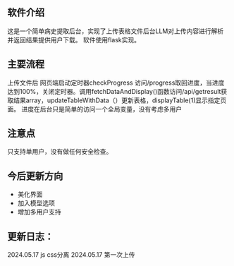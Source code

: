 ## 软件介绍
这是一个简单病史提取后台，实现了上传表格文件后台LLM对上传内容进行解析并返回结果提供用户下载。
软件使用flask实现。
## 主要流程
上传文件后 网页端启动定时器checkProgress 访问/progress取回进度，当进度达到100%，关闭定时器。调用fetchDataAndDisplay()函数访问/api/getresult获取结果array，updateTableWithData（）更新表格，displayTable(1)显示指定页面。
进度在后台只是简单的访问一个全局变量，没有考虑多用户
## 注意点
只支持单用户，没有做任何安全检查。
## 今后更新方向

* 美化界面
* 加入模型选项
* 增加多用户支持

## 更新日志：
2024.05.17 js css分离
2024.05.17 第一次上传
